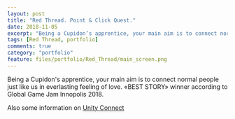 ```yaml
---
layout: post
title: "Red Thread. Point & Click Quest."
date: 2018-11-05
excerpt: "Being a Cupidon’s apprentice, your main aim is to connect normal people just like us in everlasting feeling of love."
tags: [Red Thread, portfolio]
comments: true
category: "portfolio"
feature: files/portfolio/Red_Thread/main_screen.png
---
```

Being a Cupidon's apprentice, your main aim is to connect normal people just like us in everlasting feeling of love. «BEST STORY» winner according to Global Game Jam Innopolis 2018.   

Also some information on [Unity Connect](https://connect.unity.com/p/red-thread)